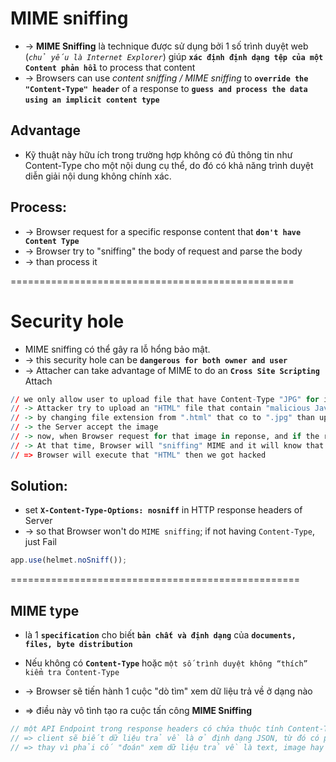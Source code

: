 # MIME sniffing
* -> **MIME Sniffing** là technique được sử dụng bởi 1 số trình duyệt web (_`chủ yếu là Internet Explorer`_) giúp **`xác định định dạng tệp của một Content phản hồi`** to process that content
* -> Browsers can use _content sniffing / MIME sniffing_ to **`override the "Content-Type" header`** of a response to **`guess and process the data`** **`using an implicit content type`**

## Advantage
* Kỹ thuật này hữu ích trong trường hợp không có đủ thông tin như Content-Type cho một nội dung cụ thể, do đó có khả năng trình duyệt diễn giải nội dung không chính xác.

## Process:
* -> Browser request for a specific response content that **`don't have Content Type`** 
* -> Browser try to "sniffing" the body of request and parse the body 
* -> than process it

=================================================
# Security hole
* MIME sniffing có thể gây ra lỗ hổng bảo mật. 
* -> this security hole can be **`dangerous for both owner and user`**
* -> Attacher can take advantage of MIME to do an **`Cross Site Scripting`** Attach

```r
// we only allow user to upload file that have Content-Type "JPG" for image to Server
// -> Attacker try to upload an "HTML" file that contain "malicious Javascript" code 
// -> by changing file extension from ".html" that co to ".jpg" than upload it
// -> the Server accept the image
// -> now, when Browser request for that image in reponse, and if the response does not have "Content-Type"
// -> At that time, Browser will "sniffing" MIME and it will know that file is an "HTML" file 
// => Browser will execute that "HTML" then we got hacked
```

## Solution:
* set **`X-Content-Type-Options: nosniff`** in HTTP response headers of Server 
* -> so that Browser won't do `MIME sniffing`; if not having `Content-Type`, just Fail

```js
app.use(helmet.noSniff());
```

==================================================
## MIME type
* là 1 **`specification`** cho biết **`bản chất và định dạng`** của **`documents, files, byte distribution`**

* Nếu không có **`Content-Type`** hoặc `một số trình duyệt không “thích” kiểm tra Content-Type`
* -> Browser sẽ tiến hành 1 cuộc "dò tìm" xem dữ liệu trả về ở dạng nào
* => điều này vô tình tạo ra cuộc tấn công **MIME Sniffing**

```js - VD:
// một API Endpoint trong response headers có chứa thuộc tính Content-Type: application/json
// => client sẽ biết dữ liệu trả về là ở định dạng JSON, từ đó có phương án xử lý phù hợp
// => thay vì phải cố "đoán" xem dữ liệu trả về là text, image hay video…
```

